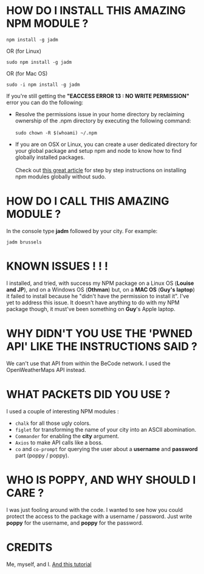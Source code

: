 # HOW DO I INSTALL THIS AMAZING NPM MODULE ?
```console
npm install -g jadm
```
OR (for Linux)
```console
sudo npm install -g jadm
```
OR (for Mac OS)
```console
sudo -i npm install -g jadm
```
If you're still getting the **"EACCESS ERROR 13 : NO WRITE PERMISSION"** error you can do the following:
- Resolve the permissions issue in your home directory by reclaiming ownership of the .npm directory by executing the following command: </br></br>`sudo chown -R $(whoami) ~/.npm`

- If you are on OSX or Linux, you can create a user dedicated directory for your global package and setup npm and node to know how to find globally installed packages. </br></br>Check out [this great article](https://github.com/sindresorhus/guides/blob/master/npm-global-without-sudo.md) for step by step instructions on installing npm modules globally without sudo.

# HOW DO I CALL THIS AMAZING MODULE ?
In the console type **jadm** followed by your city.
For example:
```console
jadm brussels
```

# KNOWN ISSUES ! ! !
I installed, and tried, with success my NPM package on a Linux OS (**Louise and JP**), and on a Windows OS (**Othman**) but, on a **MAC OS** (**Guy's laptop**) it failed to install because he "didn't have the permission to install it". I've yet to address this issue. It doesn't have anything to do with my NPM package though, it must've been something on **Guy**'s Apple laptop.

# WHY DIDN'T YOU USE THE 'PWNED API' LIKE THE INSTRUCTIONS SAID ?
We can't use that API from within the BeCode network. I used the OpenWeatherMaps API instead.

# WHAT PACKETS DID YOU USE ?
I used a couple of interesting NPM modules :
- `chalk` for all those ugly colors.
- `figlet` for transforming the name of your city into an ASCII abomination.
- `Commander` for enabling the **city** argument.
- `Axios` to make API calls like a boss.
- `co` and `co-prompt` for querying the user about a **username** and **password** part (poppy / poppy).

# WHO IS POPPY, AND WHY SHOULD I CARE ?
I was just fooling around with the code. I wanted to see how you could protect the access to the package with a username / password. Just write **poppy** for the username, and **poppy** for the password.

# CREDITS
Me, myself, and I. [And this tutorial](https://blog.developer.atlassian.com/scripting-with-node/)
